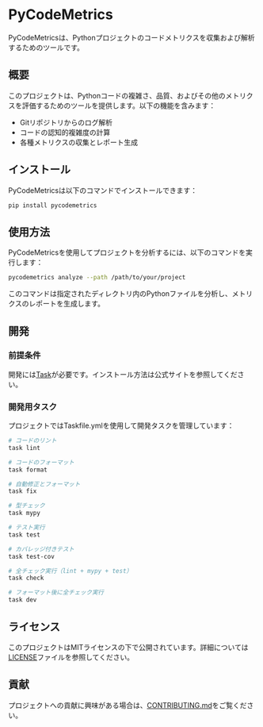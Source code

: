 # PyCodeMetrics

PyCodeMetricsは、Pythonプロジェクトのコードメトリクスを収集および解析するためのツールです。

## 概要

このプロジェクトは、Pythonコードの複雑さ、品質、およびその他のメトリクスを評価するためのツールを提供します。以下の機能を含みます：

- Gitリポジトリからのログ解析
- コードの認知的複雑度の計算
- 各種メトリクスの収集とレポート生成

## インストール

PyCodeMetricsは以下のコマンドでインストールできます：

```sh
pip install pycodemetrics
```

## 使用方法

PyCodeMetricsを使用してプロジェクトを分析するには、以下のコマンドを実行します：

```sh
pycodemetrics analyze --path /path/to/your/project
```

このコマンドは指定されたディレクトリ内のPythonファイルを分析し、メトリクスのレポートを生成します。

## 開発

### 前提条件

開発には[Task](https://taskfile.dev/)が必要です。インストール方法は公式サイトを参照してください。

### 開発用タスク

プロジェクトではTaskfile.ymlを使用して開発タスクを管理しています：

```sh
# コードのリント
task lint

# コードのフォーマット
task format

# 自動修正とフォーマット
task fix

# 型チェック
task mypy

# テスト実行
task test

# カバレッジ付きテスト
task test-cov

# 全チェック実行（lint + mypy + test）
task check

# フォーマット後に全チェック実行
task dev
```

## ライセンス

このプロジェクトはMITライセンスの下で公開されています。詳細については[LICENSE](LICENSE)ファイルを参照してください。

## 貢献

プロジェクトへの貢献に興味がある場合は、[CONTRIBUTING.md](CONTRIBUTING.md)をご覧ください。

